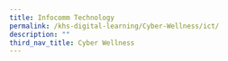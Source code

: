 ```yaml
---
title: Infocomm Technology
permalink: /khs-digital-learning/Cyber-Wellness/ict/
description: ""
third_nav_title: Cyber Wellness
---
```

